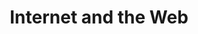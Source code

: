 ---
title: Internet and the Web
description: This part concerns the concepts of internet and web, as well as personal data, their processing, and usage licenses.
icon: i-lucide-globe
landing: true
navigation: false
---